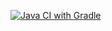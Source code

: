 [![Java CI with Gradle](https://github.com/Ro1dex/DeliveryCardNew/actions/workflows/gradle.yml/badge.svg)](https://github.com/Ro1dex/DeliveryCardNew/actions/workflows/gradle.yml)

